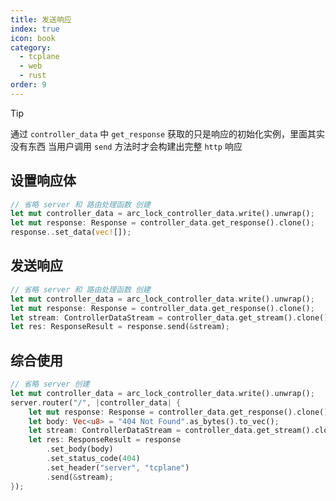 ```yaml
---
title: 发送响应
index: true
icon: book
category:
  - tcplane
  - web
  - rust
order: 9
---
```


> [!tip]
> 通过 `controller_data` 中 `get_response` 获取的只是响应的初始化实例，里面其实没有东西
> 当用户调用 `send` 方法时才会构建出完整 `http` 响应

## 设置响应体

```rust
// 省略 server 和 路由处理函数 创建
let mut controller_data = arc_lock_controller_data.write().unwrap();
let mut response: Response = controller_data.get_response().clone();
response..set_data(vec![]);
```

## 发送响应

```rust
// 省略 server 和 路由处理函数 创建
let mut controller_data = arc_lock_controller_data.write().unwrap();
let mut response: Response = controller_data.get_response().clone();
let stream: ControllerDataStream = controller_data.get_stream().clone().unwrap();
let res: ResponseResult = response.send(&stream);
```

## 综合使用

```rust
// 省略 server 创建
let mut controller_data = arc_lock_controller_data.write().unwrap();
server.router("/", |controller_data| {
    let mut response: Response = controller_data.get_response().clone();
    let body: Vec<u8> = "404 Not Found".as_bytes().to_vec();
    let stream: ControllerDataStream = controller_data.get_stream().clone().unwrap();
    let res: ResponseResult = response
        .set_body(body)
        .set_status_code(404)
        .set_header("server", "tcplane")
        .send(&stream);
});
```

<Bottom />
